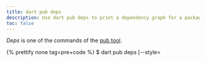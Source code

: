 ```yaml
---
title: dart pub deps
description: Use dart pub deps to print a dependency graph for a package.
toc: false
---
```


_Deps_ is one of the commands of the [pub tool](/tools/pub/cmd).

{% prettify none tag=pre+code %}
$ dart pub deps [--style=<style>] [--dev] [--no-dev] [--executables]
{% endprettify %}

This command prints the dependency graph for a package.
The graph includes both the
[immediate dependencies](/tools/pub/glossary#immediate-dependency)
that the package uses (as specified in the pubspec), as well as the
[transitive dependencies](/tools/pub/glossary#transitive-dependency)
pulled in by the immediate dependencies.

The dependency information is printed as a tree by default.

For example, the pubspec for the markdown_converter example specifies
the following dependencies:

{% prettify yaml tag=pre+code %}
dependencies:
  barback: ^0.15.2
  markdown: ^0.7.2
{% endprettify %}

Here's an example of the `dart pub deps` output for markdown_converter:

```terminal
$ dart pub deps
markdown_converter 0.0.0
|-- barback 0.15.2+6
|   |-- collection 1.1.2
|   |-- path 1.3.6
|   |-- pool 1.1.0
|   |   '-- stack_trace...
|   |-- source_span 1.2.0
|   |   '-- path...
|   '-- stack_trace 1.4.2
|       '-- path...
'-- markdown 0.7.2
```

## Options

For options that apply to all pub commands, see
[Global options](/tools/pub/cmd#global-options).

`--style=<style>` or `-s <style>`
: The specified style determines the output format:

* `tree`
: Prints dependency information as a tree. This is the 
default format.

* `list`
: Prints dependency information as a list.

* `compact`
: Prints dependency information as a compact list.


`--dev`
: Prints all package dependencies, including dev dependencies. Dev 
dependencies are included by default.

`--no-dev`
: Prints all package dependencies, excluding dev dependencies. 

`--executables`
: Prints all available executables.

<aside class="alert alert-info" markdown="1">
*Problems?*
See [Troubleshooting Pub](/tools/pub/troubleshoot).
</aside>
